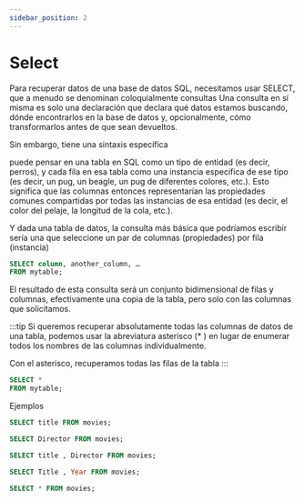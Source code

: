 ```yaml
---
sidebar_position: 2
---
```

# Select

Para recuperar datos de una base de datos SQL, necesitamos usar SELECT, que a menudo se denominan coloquialmente consultas
Una consulta en sí misma es solo una declaración que declara qué datos estamos buscando, dónde encontrarlos en la base de datos y, opcionalmente, cómo transformarlos antes de que sean devueltos. 

 Sin embargo, tiene una sintaxis específica

 puede pensar en una tabla en SQL como un tipo de entidad (es decir, perros), y cada fila en esa tabla como una instancia específica de ese tipo (es decir, un pug, un beagle, un pug de diferentes colores, etc.). Esto significa que las columnas entonces representarían las propiedades comunes compartidas por todas las instancias de esa entidad (es decir, el color del pelaje, la longitud de la cola, etc.).

Y dada una tabla de datos, la consulta más básica que podríamos escribir sería una que seleccione un par de columnas (propiedades) por fila (instancia)

```sql
SELECT column, another_column, …
FROM mytable;
```
El resultado de esta consulta será un conjunto bidimensional de filas y columnas, efectivamente una copia de la tabla, pero solo con las columnas que solicitamos.

:::tip
Si queremos recuperar absolutamente todas las columnas de datos de una tabla, podemos usar la abreviatura asterisco (* ) en lugar de enumerar todos los nombres de las columnas individualmente.

Con el asterisco, recuperamos todas las filas de la tabla
:::

```sql
SELECT * 
FROM mytable;
```
Ejemplos

```sql
SELECT title FROM movies;
```
```sql
SELECT Director FROM movies;
```
```sql
SELECT title , Director FROM movies;
```
```sql
SELECT Title , Year FROM movies;
```
```sql
SELECT * FROM movies;
```